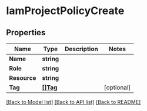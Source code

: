 # IamProjectPolicyCreate

## Properties

Name | Type | Description | Notes
------------ | ------------- | ------------- | -------------
**Name** | **string** |  | 
**Role** | **string** |  | 
**Resource** | **string** |  | 
**Tag** | [**[]Tag**](tag.md) |  | [optional] 

[[Back to Model list]](../README.md#documentation-for-models) [[Back to API list]](../README.md#documentation-for-api-endpoints) [[Back to README]](../README.md)


